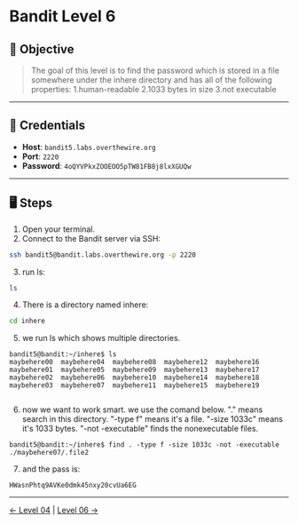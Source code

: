 # Bandit Level 6

## 🧩 Objective

> The goal of this level is to find the password which is stored in a file somewhere under the inhere directory and has all of the following properties:
  1.human-readable
  2.1033 bytes in size
  3.not executable


---

## 🧪 Credentials

- **Host**: `bandit5.labs.overthewire.org`
- **Port**: `2220`
- **Password**: `4oQYVPkxZOOEOO5pTW81FB8j8lxXGUQw`

---

## 🖥️ Steps

1. Open your terminal.
2. Connect to the Bandit server via SSH:

```bash
ssh bandit5@bandit.labs.overthewire.org -p 2220
```
3. run ls:
```bash
ls
```
4. There is a directory named inhere:
```bash
cd inhere
```
5. we run ls which shows multiple directories.
```
bandit5@bandit:~/inhere$ ls
maybehere00  maybehere04  maybehere08  maybehere12  maybehere16
maybehere01  maybehere05  maybehere09  maybehere13  maybehere17
maybehere02  maybehere06  maybehere10  maybehere14  maybehere18
maybehere03  maybehere07  maybehere11  maybehere15  maybehere19


```
6. now we want to work smart. we use the comand below. "." means search in this directory. "-type f" means it's a file. "-size 1033c" means it's 1033 bytes. "-not -executable" finds the nonexecutable files.
```
bandit5@bandit:~/inhere$ find . -type f -size 1033c -not -executable
./maybehere07/.file2
```
7. and the pass is:
```bandit5@bandit:~/inhere$ cat ./maybehere07/.file2
HWasnPhtq9AVKe0dmk45nxy20cvUa6EG
```
---
[← Level 04](./level04.md) | [Level 06 →](./level06.md)
